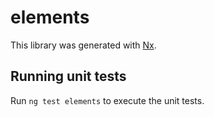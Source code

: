 # elements

This library was generated with [Nx](https://nx.dev).

## Running unit tests

Run `ng test elements` to execute the unit tests.
